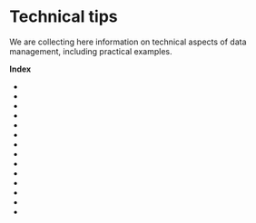 # Technical tips

We are collecting here information on technical aspects of data management, including practical examples.

**Index**

* [](backup-checklist.md)
* [](cf-checker.md)
* [](drs.md)
* [](keywords.md)
* [](coding.md)
* [](data_formats.md)
* [](tech-readme.md)
* [](title.md)
* [](permissions.md)
* [](massdata.md)
* [](moving-data.md)
* [](compression.md)
* [](versioning.md)
* [](conventions.md)
